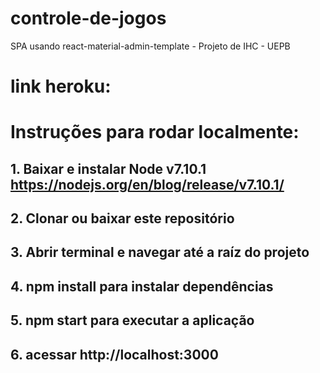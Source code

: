 # controle-de-jogos
SPA usando react-material-admin-template - Projeto de IHC - UEPB

# link heroku:

# Instruções para rodar localmente:
  ## 1. Baixar e instalar Node v7.10.1 https://nodejs.org/en/blog/release/v7.10.1/
  ## 2. Clonar ou baixar este repositório
  ## 3. Abrir terminal e navegar até a raíz do projeto
  ## 4. npm install para instalar dependências
  ## 5. npm start para executar a aplicação
  ## 6. acessar http://localhost:3000
  
  
  
